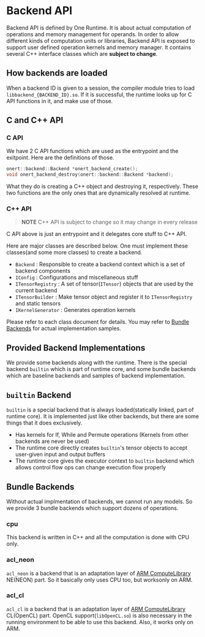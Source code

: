 # Backend API

Backend API is defined by One Runtime. It is about actual computation of operations and memory management for operands. In order to allow different kinds of computation units or libraries, Backend API is exposed to support user defined operation kernels and memory manager. It contains several C++ interface classes which are **subject to change**.

## How backends are loaded

When a backend ID is given to a session, the compiler module tries to load `libbackend_{BACKEND_ID}.so`. If it is successful, the runtime looks up for C API functions in it, and make use of those.

## C and C++ API

### C API

We have 2 C API functions which are used as the entrypoint and the exitpoint. Here are the definitions of those.

```c
onert::backend::Backend *onert_backend_create();
void onert_backend_destroy(onert::backend::Backend *backend);
```

What they do is creating a C++ object and destroying it, respectively. These two functions are the only ones that are dynamically resolved at runtime.

### C++ API

> **NOTE** C++ API is subject to change so it may change in every release

C API above is just an entrypoint and it delegates core stuff to C++ API.

Here are major classes are described below. One must implement these classes(and some more classes) to create a backend.

- `Backend` : Responsible to create a backend context which is a set of backend components
- `IConfig` : Configurations and miscellaneous stuff
- `ITensorRegistry` : A set of tensor(`ITensor`) objects that are used by the current backend
- `ITensorBuilder` : Make tensor object and register it to `ITensorRegistry` and static tensors
- `IKernelGenerator` : Generates operation kernels

Please refer to each class document for details. You may refer to [Bundle Backends](#bundle-backends) for actual implementation samples.

## Provided Backend Implementations

We provide some backends along with the runtime. There is the special backend `builtin` which is part of runtime core, and some bundle backends which are baseline backends and samples of backend implementation.

## `builtin` Backend

`builtin` is a special backend that is always loaded(statically linked, part of runtime core). It is implemented just like other backends, but there are some things that it does exclusively.

- Has kernels for If, While and Permute operations (Kernels from other backends are never be used)
- The runtime core directly creates `builtin`'s tensor objects to accept user-given input and output buffers
- The runtime core gives the executor context to `builtin` backend which allows control flow ops can change execution flow properly

## Bundle Backends

Without actual implmentation of backends, we cannot run any models. So we provide 3 bundle backends which support dozens of operations.

### cpu

This backend is written in C++ and all the computation is done with CPU only.

### acl_neon

`acl_neon` is a backend that is an adaptation layer of [ARM ComputeLibrary](https://github.com/ARM-software/ComputeLibrary) NE(NEON) part. So it basically only uses CPU too, but worksonly on ARM.

### acl_cl

`acl_cl` is a backend that is an adaptation layer of [ARM ComputeLibrary](https://github.com/ARM-software/ComputeLibrary) CL(OpenCL) part. OpenCL support(`libOpenCL.so`) is also necessary in the running environment to be able to use this backend. Also, it works only on ARM.
